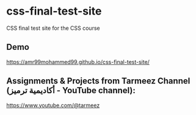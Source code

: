 # css-final-test-site
CSS final test site for the CSS course

## Demo
https://amr99mohammed99.github.io/css-final-test-site/

## Assignments & Projects from Tarmeez Channel (أكاديمية ترميز - YouTube channel): 
https://www.youtube.com/@tarmeez
